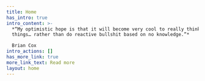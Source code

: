 ```yaml
---
title: Home
has_intro: true
intro_content: >-
  *“My optimistic hope is that it will become very cool to really think about
  things… rather than do reactive bullshit based on no knowledge.”*

  Brian Cox
intro_actions: []
has_more_link: true
more_link_text: Read more
layout: home
---
```

